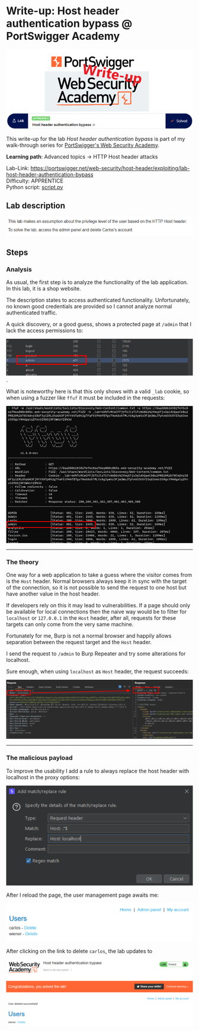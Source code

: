 # Write-up: Host header authentication bypass @ PortSwigger Academy

![logo](img/logo.png)

This write-up for the lab *Host header authentication bypass* is part of my walk-through series for [PortSwigger's Web Security Academy](https://portswigger.net/web-security).

**Learning path**: Advanced topics → HTTP Host header attacks

Lab-Link: <https://portswigger.net/web-security/host-header/exploiting/lab-host-header-authentication-bypass>  
Difficulty: APPRENTICE  
Python script: [script.py](script.py)  

## Lab description

![Lab description](img/lab_description.png)

## Steps

### Analysis

As usual, the first step is to analyze the functionality of the lab application. In this lab, it is a shop website.

The description states to access authenticated functionality. Unfortunately, no known good credentials are provided so I cannot analyze normal authenticated traffic.

A quick discovery, or a good guess, shows a protected page at `/admin` that I lack the access permissions to:

![Discovery with Burp Intruder](img/discovery.png).

What is noteworthy here is that this only shows with a valid `_lab` cookie, so when using a fuzzer like `ffuf` it must be included in the requests:

![Discovery with ffuf](img/discovery_with_ffuf.png)

---

### The theory

One way for a web application to take a guess where the visitor comes from is the `Host` header. Normal browsers always keep it in sync with the target of the connection, so it is not possible to send the request to one host but have another value in the host header.

If developers rely on this it may lead to vulnerabilities. If a page should only be available for local connections then the naive way would be to filter for `localhost` or `127.0.0.1` in the `Host` header, after all, requests for these targets can only come from the very same machine.

Fortunately for me, Burp is not a normal browser and happily allows separation between the request target and the `Host` header.

I send the request to `/admin` to Burp Repeater and try some alterations for localhost. 

Sure enough, when using `localhost` as `Host` header, the request succeeds:

![](img/localhost_header.png)

---

### The malicious payload

To improve the usability I add a rule to always replace the host header with localhost in the proxy options:

![](img/match_replace.png)

After I reload the page, the user management page awaits me:

![](img/user_management.png)

After clicking on the link to delete `carlos`, the lab updates to

![Lab solved](img/success.png)
